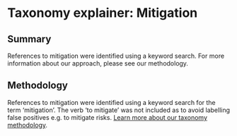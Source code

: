 # Taxonomy explainer: Mitigation

## Summary

References to mitigation were identified using a keyword search. For more information about our approach, please see our methodology.

## Methodology

References to mitigation were identified using a keyword search for the term ‘mitigation’. The verb ‘to mitigate’ was not included as to avoid labelling false positives e.g. to mitigate risks. [Learn more about our taxonomy methodology](../METHODOLOGY.md).
